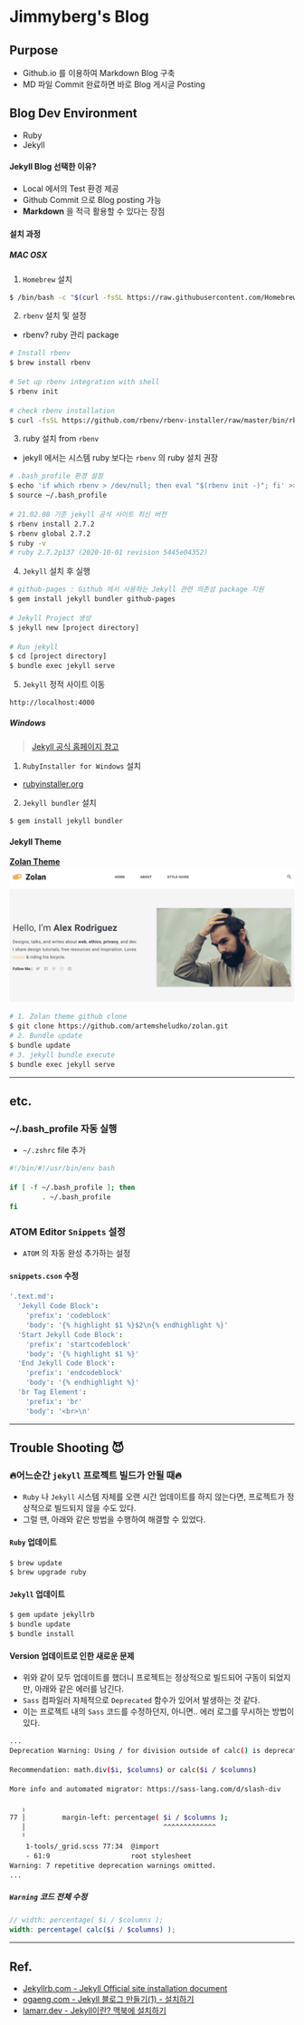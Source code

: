 # Jimmyberg's Blog
## Purpose
* Github.io 를 이용하여 Markdown Blog 구축
* MD 파일 Commit 완료하면 바로 Blog 게시글 Posting

## Blog Dev Environment
* Ruby
* Jekyll

#### Jekyll Blog 선택한 이유?
* Local 에서의 Test 환경 제공
* Github Commit 으로 Blog posting 가능
* **Markdown** 을 적극 활용할 수 있다는 장점

#### 설치 과정
##### MAC OSX
1. `Homebrew` 설치
```bash
$ /bin/bash -c "$(curl -fsSL https://raw.githubusercontent.com/Homebrew/install/HEAD/install.sh)"
```
2. `rbenv` 설치 및 설정
*  rbenv? ruby 관리 package
```bash
# Install rbenv
$ brew install rbenv

# Set up rbenv integration with shell
$ rbenv init

# check rbenv installation
$ curl -fsSL https://github.com/rbenv/rbenv-installer/raw/master/bin/rbenv-doctor | bash
```
3. ruby 설치 from `rbenv`
* jekyll 에서는 시스템 ruby 보다는 `rbenv` 의 ruby 설치 권장
```bash
# .bash_profile 환경 설정
$ echo 'if which rbenv > /dev/null; then eval "$(rbenv init -)"; fi' >> ~/.bash_profile
$ source ~/.bash_profile

# 21.02.08 기준 jekyll 공식 사이트 최신 버전
$ rbenv install 2.7.2
$ rbenv global 2.7.2
$ ruby -v
# ruby 2.7.2p137 (2020-10-01 revision 5445e04352)
```
4. `Jekyll` 설치 후 실행
```bash
# github-pages : Github 에서 사용하는 Jekyll 관련 의존성 package 지원
$ gem install jekyll bundler github-pages

# Jekyll Project 생성
$ jekyll new [project directory]

# Run jekyll
$ cd [project directory]
$ bundle exec jekyll serve
```
5. `Jekyll` 정적 사이트 이동
```http
http://localhost:4000
```

##### Windows
> [Jekyll 공식 홈페이지 참고](https://jekyllrb-ko.github.io/docs/installation/windows/)
1. `RubyInstaller for Windows` 설치
* [rubyinstaller.org](https://rubyinstaller.org/)
2. `Jekyll bundler` 설치
```bash
$ gem install jekyll bundler
```

#### Jekyll Theme
**[Zolan Theme](http://jekyllthemes.org/themes/zolan/)**
![Zolan Theme home](/images/zolan-jekyll-theme.png)

```bash
# 1. Zolan theme github clone
$ git clone https://github.com/artemsheludko/zolan.git
# 2. Bundle update
$ bundle update
# 3. jekyll bundle execute
$ bundle exec jekyll serve
```

---

## etc.
### ~/.bash_profile 자동 실행
* `~/.zshrc` file 추가
```bash
#!/bin/#!/usr/bin/env bash

if [ -f ~/.bash_profile ]; then
        . ~/.bash_profile
fi
```

### ATOM Editor `Snippets` 설정
- `ATOM` 의 자동 완성 추가하는 설정

#### `snippets.cson` 수정
```cson
'.text.md':
  'Jekyll Code Block':
    'prefix': 'codeblock'
    'body': '{% highlight $1 %}$2\n{% endhighlight %}'
  'Start Jekyll Code Block':
    'prefix': 'startcodeblock'
    'body': '{% highlight $1 %}'
  'End Jekyll Code Block':
    'prefix': 'endcodeblock'
    'body': '{% endhighlight %}'
  'br Tag Element':
    'prefix': 'br'
    'body': '<br>\n'
```

---

## Trouble Shooting 😈

### 🔥어느순간 `jekyll` 프로젝트 빌드가 안될 때🔥
- `Ruby` 나 `Jekyll` 시스템 자체를 오랜 시간 업데이트를 하지 않는다면, 프로젝트가 정상적으로 빌드되지 않을 수도 있다.
- 그럴 땐, 아래와 같은 방법을 수행하여 해결할 수 있었다.

#### `Ruby` 업데이트

```bash
$ brew update
$ brew upgrade ruby
```

#### `Jekyll` 업데이트

```bash
$ gem update jekyllrb
$ bundle update
$ bundle install
```

#### Version 업데이트로 인한 새로운 문제
- 위와 같이 모두 업데이트를 했더니 프로젝트는 정상적으로 빌드되어 구동이 되었지만, 아래와 같은 에러를 남긴다.
- `Sass` 컴파일러 자체적으로 `Deprecated` 함수가 있어서 발생하는 것 같다.
- 이는 프로젝트 내의 `Sass` 코드를 수정하던지, 아니면.. 에러 로그를 무시하는 방법이 있다.

```bash
...
Deprecation Warning: Using / for division outside of calc() is deprecated and will be removed in Dart Sass 2.0.0.

Recommendation: math.div($i, $columns) or calc($i / $columns)

More info and automated migrator: https://sass-lang.com/d/slash-div

   ╷
77 │         margin-left: percentage( $i / $columns );
   │                                  ^^^^^^^^^^^^^
   ╵
    1-tools/_grid.scss 77:34  @import
    - 61:9                    root stylesheet
Warning: 7 repetitive deprecation warnings omitted.
...
```

##### `Warning` 코드 전체 수정

```scss
// width: percentage( $i / $columns );
width: percentage( calc($i / $columns) );
```

---

## Ref.
* [Jekyllrb.com - Jekyll Official site installation document](https://jekyllrb.com/docs/installation/macos/)
* [ogaeng.com - Jekyll 블로그 만들기(1) - 설치하기](https://ogaeng.com/jekyll-blog-install/)
* [lamarr.dev - Jekyll이란? 맥북에 설치하기](https://lamarr.dev/jekyll/2020/03/03/01.html)
